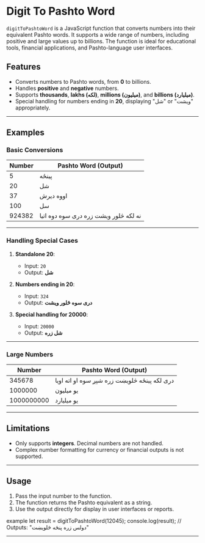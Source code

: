 # Digit To Pashto Word

`digitToPashtoWord` is a JavaScript function that converts numbers into their equivalent Pashto words. It supports a wide range of numbers, including positive and large values up to billions. The function is ideal for educational tools, financial applications, and Pashto-language user interfaces.

## Features

- Converts numbers to Pashto words, from **0** to billions.
- Handles **positive** and **negative** numbers.
- Supports **thousands**, **lakhs (لکه)**, **millions (میلیون)**, and **billions (میلیارد)**.
- Special handling for numbers ending in **20**, displaying "شل" or "ویشت" appropriately.

---

## Examples

### Basic Conversions

| Number | Pashto Word (Output)               |
|--------|------------------------------------|
| 5      | پینځه                             |
| 20     | شل                                |
| 37     | اووه دیرش                          |
| 100    | سل                                |
| 924382 | نه لکه څلور ویشت زره دری سوه دوه اتیا |

---

### Handling Special Cases

1. **Standalone 20**:  
   - Input: `20`  
   - Output: **شل**  

2. **Numbers ending in 20**:  
   - Input: `324`  
   - Output: **دری سوه څلور ویشت**

3. **Special handling for 20000**:  
   - Input: `20000`  
   - Output: **شل زره**

---



### Large Numbers

| Number     | Pashto Word (Output)                                 |
|------------|------------------------------------------------------|
| 345678     |دری لکه پينځه څلویښت زره شپږ سوه او اته اویا                 |
| 1000000    | یو میلیون                                           |
| 1000000000 | یو میلیارد                                           |

---

## Limitations

- Only supports **integers**. Decimal numbers are not handled.
- Complex number formatting for currency or financial outputs is not supported.

---

## Usage

1. Pass the input number to the function.
2. The function returns the Pashto equivalent as a string.
3. Use the output directly for display in user interfaces or reports.
   
example
let result = digitToPashtoWord(12045);
console.log(result); // Outputs: "دولس زره پنځه څلویښت"

---
